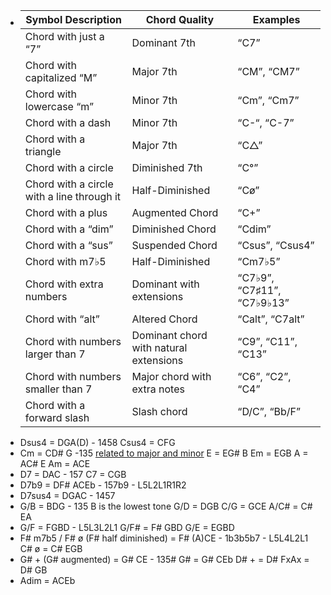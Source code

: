 - | **Symbol Description** | **Chord Quality** | **Examples** |
  | ---- | ---- | ---- |
  | Chord with just a “7” | Dominant 7th | “C7” |
  | Chord with capitalized “M” | Major 7th | “CM”, “CM7” |
  | Chord with lowercase “m” | Minor 7th | “Cm”, “Cm7” |
  | Chord with a dash | Minor 7th | “C-“, “C-7” |
  | Chord with a triangle | Major 7th | “C△” |
  | Chord with a circle | Diminished 7th | “C°” |
  | Chord with a circle with a line through it | Half-Diminished | “Cø” |
  | Chord with a plus | Augmented Chord | “C+” |
  | Chord with a “dim” | Diminished Chord | “Cdim” |
  | Chord with a “sus” | Suspended Chord | “Csus”, “Csus4” |
  | Chord with m7♭5 | Half-Diminished | “Cm7♭5” |
  | Chord with extra numbers | Dominant with extensions | “C7♭9”, “C7♯11”, “C7♭9♭13” |
  | Chord with “alt” | Altered Chord | “Calt”, “C7alt” |
  | Chord with numbers larger than 7 | Dominant chord with natural extensions | “C9”, “C11”, “C13” |
  | Chord with numbers smaller than 7 | Major chord with extra notes | “C6”, “C2”, “C4” |
  | Chord with a forward slash | Slash chord | “D/C”, “Bb/F” |
- Dsus4 = DGA(D) - 1458
  Csus4 = CFG
- Cm = CD# G -135
  [related to major and minor](((631c70bc-1961-4f92-9eb8-311cd4301083)))
  E    = EG# B
  Em = EGB
  A    = AC# E
  Am = ACE
- D7 = DAC - 157
  C7 = CGB
- D7b9 = DF# ACEb - 157b9 - L5L2L1R1R2
- D7sus4 = DGAC - 1457
- G/B = BDG - 135
  B is the lowest tone
  G/D = DGB
  C/G = GCE
  A/C# = C# EA
- G/F = FGBD - L5L3L2L1
  G/F# = F# GBD
  G/E = EGBD
- F# m7b5 / F# ø (F# half diminished) = F# (A)CE - 1b3b5b7 - L5L4L2L1
  C# ø = C# EGB
- G# + (G# augmented) = G# CE - 135#
  G# = G# CEb
  D# + = D# FxAx = D# GB
- Adim = ACEb